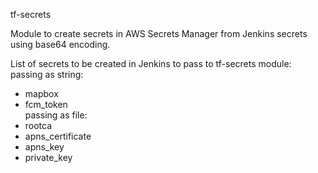 tf-secrets

Module to create secrets in AWS Secrets Manager from Jenkins secrets using base64 encoding.

List of secrets to be created in Jenkins to pass to tf-secrets module:
  passing as string:
  - mapbox
  - fcm_token    
  passing as file:
  - rootca          
  - apns_certificate
  - apns_key       
  - private_key      
